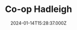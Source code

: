 ---
date: 2024-01-14T15:28:37.000Z
title: Co-op Hadleigh
latitude: 52.04431514070028
longitude: 0.9536241009875241
category: checkin
---